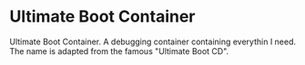 # Ultimate Boot Container

Ultimate Boot Container. A debugging container containing everythin I need. The name is adapted from the famous "Ultimate Boot CD".

